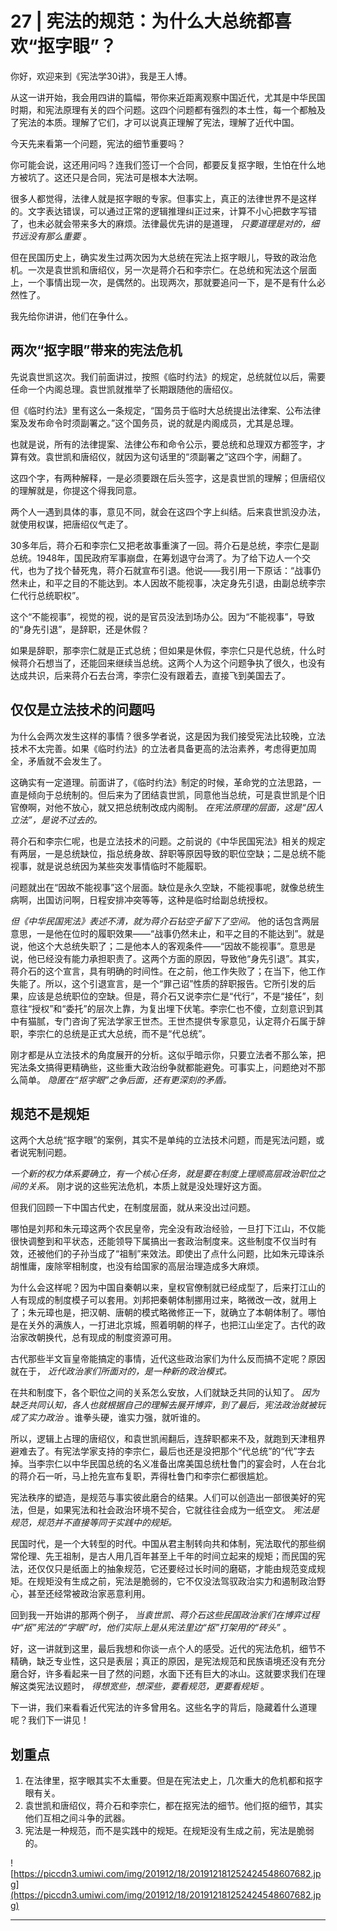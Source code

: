 # 27 | 宪法的规范：为什么大总统都喜欢“抠字眼”？

你好，欢迎来到《宪法学30讲》，我是王人博。

从这一讲开始，我会用四讲的篇幅，带你来近距离观察中国近代，尤其是中华民国时期，和宪法原理有关的四个问题。这四个问题都有强烈的本土性，每一个都触及了宪法的本质。理解了它们，才可以说真正理解了宪法，理解了近代中国。

今天先来看第一个问题，宪法的细节重要吗？

你可能会说，这还用问吗？连我们签订一个合同，都要反复抠字眼，生怕在什么地方被坑了。这还只是合同，宪法可是根本大法啊。

很多人都觉得，法律人就是抠字眼的专家。但事实上，真正的法律世界不是这样的。文字表达错误，可以通过正常的逻辑推理纠正过来，计算不小心把数字写错了，也未必就会带来多大的麻烦。法律最优先讲的是道理， *只要道理是对的，细节远没有那么重要* 。

但在民国历史上，确实发生过两次因为大总统在宪法上抠字眼儿，导致的政治危机。一次是袁世凯和唐绍仪，另一次是蒋介石和李宗仁。在总统和宪法这个层面上，一个事情出现一次，是偶然的。出现两次，那就要追问一下，是不是有什么必然性了。

我先给你讲讲，他们在争什么。

## 两次“抠字眼”带来的宪法危机

先说袁世凯这次。我们前面讲过，按照《临时约法》的规定，总统就位以后，需要任命一个内阁总理。袁世凯就推举了长期跟随他的唐绍仪。

但《临时约法》里有这么一条规定，“国务员于临时大总统提出法律案、公布法律案及发布命令时须副署之。”这个国务员，说的就是内阁成员，尤其是总理。

也就是说，所有的法律提案、法律公布和命令公示，要总统和总理双方都签字，才算有效。袁世凯和唐绍仪，就因为这句话里的“须副署之”这四个字，闹翻了。

这四个字，有两种解释，一是必须要跟在后头签字，这是袁世凯的理解；但唐绍仪的理解就是，你提这个得我同意。

两个人一遇到具体的事，意见不同，就会在这四个字上纠结。后来袁世凯没办法，就使用权谋，把唐绍仪气走了。

30多年后，蒋介石和李宗仁又把老故事重演了一回。蒋介石是总统，李宗仁是副总统。1948年，国民政府军事崩盘，在筹划退守台湾了。为了给下边人一个交代，也为了找个替死鬼，蒋介石就宣布引退。他说——我引用一下原话：“战事仍然未止，和平之目的不能达到。本人因故不能视事，决定身先引退，由副总统李宗仁代行总统职权”。

这个“不能视事”，视觉的视，说的是官员没法到场办公。因为“不能视事”，导致的“身先引退”，是辞职，还是休假？

如果是辞职，那李宗仁就是正式总统；但如果是休假，李宗仁只是代总统，什么时候蒋介石想当了，还能回来继续当总统。这两个人为这个问题争执了很久，也没有达成共识，后来蒋介石去台湾，李宗仁没有跟着去，直接飞到美国去了。

## 仅仅是立法技术的问题吗

为什么会两次发生这样的事情？很多学者说，这是因为我们接受宪法比较晚，立法技术不太完善。如果《临时约法》的立法者具备更高的法治素养，考虑得更加周全，矛盾就不会发生了。

这确实有一定道理。前面讲了，《临时约法》制定的时候，革命党的立法思路，一直是倾向于总统制的。但后来为了团结袁世凯，同意他当总统，可是袁世凯是个旧官僚啊，对他不放心，就又把总统制改成内阁制。 *在宪法原理的层面，这是“因人立法”，是说不过去的。*

蒋介石和李宗仁呢，也是立法技术的问题。之前说的《中华民国宪法》相关的规定有两层，一是总统缺位，指总统身故、辞职等原因导致的职位空缺；二是总统不能视事，就是说总统因为某些突发事情临时不能履职。

问题就出在“因故不能视事”这个层面。缺位是永久空缺，不能视事呢，就像总统生病啊，出国访问啊，日程安排冲突等等，这种是临时给副总统授权。

 *但《中华民国宪法》表述不清，就为蒋介石钻空子留下了空间。* 他的话包含两层意思，一是他在位时的履职效果——“战事仍然未止，和平之目的不能达到”。就是说，他这个大总统失职了；二是他本人的客观条件——“因故不能视事”。意思是说，他已经没有能力承担职责了。这两个方面的原因，导致他“身先引退”。其实，蒋介石的这个宣言，具有明确的时间性。在之前，他工作失败了；在当下，他工作失能了。所以，这个引退宣言，是一个“罪己诏”性质的辞职报告。它所引发的后果，应该是总统职位的空缺。但是，蒋介石又说李宗仁是“代行”，不是“接任”，刻意往“授权”和“委托”的层次上靠，为复出埋下伏笔。李宗仁也不傻，立刻意识到其中有猫腻，专门咨询了宪法学家王世杰。王世杰提供专家意见，认定蒋介石属于辞职，李宗仁的总统是正式大总统，而不是“代总统”。

刚才都是从立法技术的角度展开的分析。这似乎暗示你，只要立法者不那么笨，把宪法条文搞得更精确些，这些重大政治纷争就都能避免。可事实上，问题绝对不那么简单。 *隐匿在“抠字眼”之争后面，还有更深刻的矛盾。*

## 规范不是规矩

这两个大总统“抠字眼”的案例，其实不是单纯的立法技术问题，而是宪法问题，或者说宪制问题。

 *一个新的权力体系要确立，有一个核心任务，就是要在制度上理顺高层政治职位之间的关系。* 刚才说的这些宪法危机，本质上就是没处理好这方面。

但我们回顾一下中国古代史，在制度层面，就从来没出过问题。

哪怕是刘邦和朱元璋这两个农民皇帝，完全没有政治经验，一旦打下江山，不仅能很快调整到和平状态，还能领导下属搞出一套政治制度来。这些制度不仅当时有效，还被他们的子孙当成了“祖制”来效法。即使出了点什么问题，比如朱元璋诛杀胡惟庸，废除宰相制度，也没有给国家的高层治理造成多大麻烦。

为什么会这样呢？因为中国自秦朝以来，皇权官僚制就已经成型了，后来打江山的人有现成的制度模子可以套用。刘邦把秦朝体制挪用过来，略微改一改，就用上了；朱元璋也是，把汉朝、唐朝的模式略微修正一下，就确立了本朝体制了。哪怕是在关外的满族人，一打进北京城，照着明朝的样子，也把江山坐定了。古代的政治家改朝换代，总有现成的制度资源可用。

古代那些半文盲皇帝能搞定的事情，近代这些政治家们为什么反而搞不定呢？原因就在于， *近代政治家们所面对的，是一种新的政治模式。*

在共和制度下，各个职位之间的关系怎么安放，人们就缺乏共同的认知了。 *因为缺乏共同认知，各人也就根据自己的理解去展开博弈，到了最后，宪法政治就被玩成了实力政治* 。谁拳头硬，谁实力强，就听谁的。

所以，逻辑上占理的唐绍仪，和袁世凯闹翻后，连辞职都来不及，就跑到天津租界避难去了。有宪法学家支持的李宗仁，最后也还是没把那个“代总统”的“代”字去掉。当李宗仁以中华民国总统的名义准备出席美国总统杜鲁门的宴会时，人在台北的蒋介石一听，马上抢先宣布复职，弄得杜鲁门和李宗仁都很尴尬。

宪法秩序的塑造，是规范与事实彼此磨合的结果。人们可以创造出一部很美好的宪法，但是，如果宪法和社会政治环境不契合，它就往往会成为一纸空文。 *宪法是规范，规范并不直接等同于实践中的规矩。*

民国时代，是一个大转型的时代。中国从君主制转向共和体制，宪法取代的那些纲常伦理、先王祖制，是古人用几百年甚至上千年的时间立起来的规矩；而民国的宪法，还仅仅只是纸面上的抽象规范，它还要经过长时间的磨砺，才能由规范变成规矩。在规矩没有生成之前，宪法是脆弱的，它不仅没法驾驭政治实力和遏制政治野心，甚至还经常被政治家恶意利用。

回到我一开始讲的那两个例子， *当袁世凯、蒋介石这些民国政治家们在博弈过程中“抠”宪法的“字眼”时，他们实际上是从宪法里边“抠”打架用的“砖头”* 。

好，这一讲就到这里，最后我想和你谈一点个人的感受。近代的宪法危机，细节不精确，缺乏专业性，这只是表层；真正的原因，是宪法规范和民族语境还没有充分磨合好，许多看起来一目了然的问题，水面下还有巨大的冰山。这就要求我们在理解这类宪法议题时， *得想宽些，想深些，要看规范，更要看规矩* 。

下一讲，我们来看看近代宪法的许多曾用名。这些名字的背后，隐藏着什么道理呢？我们下一讲见！

## 划重点


1. 在法律里，抠字眼其实不太重要。但是在宪法史上，几次重大的危机都和抠字眼有关。
2. 袁世凯和唐绍仪，蒋介石和李宗仁，都在抠宪法的细节。他们抠的细节，其实他们互相之间斗争的武器。
3. 宪法是一种规范，而不是实践中的规矩。在规矩没有生成之前，宪法是脆弱的。


![https://piccdn3.umiwi.com/img/201912/18/201912181252424548607682.jpg](https://piccdn3.umiwi.com/img/201912/18/201912181252424548607682.jpg)

---
